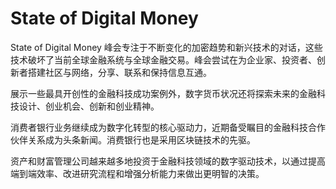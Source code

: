 # 

# State of Digital Money

State of Digital Money 峰会专注于不断变化的加密趋势和新兴技术的对话，这些技术破坏了当前全球金融系统与全球金融交易。峰会尝试在为企业家、投资者、创新者搭建社区与网络，分享、联系和保持信息互通。

展示一些最具开创性的金融科技成功案例外，数字货币状况还将探索未来的金融科技设计、创业机会、创新和创业精神。

消费者银行业务继续成为数字化转型的核心驱动力，近期备受瞩目的金融科技合作伙伴关系成为头条新闻。消费银行也是采用区块链技术的先驱。

资产和财富管理公司越来越多地投资于金融科技领域的数字驱动技术，以通过提高端到端效率、改进研究流程和增强分析能力来做出更明智的决策。

